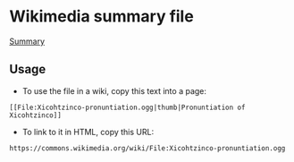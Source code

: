 # Wikimedia summary file

[Summary](Summary) 

## Usage

* To use the file in a wiki, copy this text into a page:
```
[[File:Xicohtzinco-pronuntiation.ogg|thumb|Pronuntiation of Xicohtzinco]]
```

* To link to it in HTML, copy this URL:
```
https://commons.wikimedia.org/wiki/File:Xicohtzinco-pronuntiation.ogg
```
